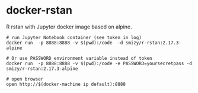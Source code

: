 # docker-rstan

R rstan with Jupyter docker image based on alpine.

```
# run Jupyter Notebook container (see token in log)
docker run  -p 8888:8888 -v $(pwd):/code  -d smizy/r-rstan:2.17.3-alpine

# Or use PASSWORD environment variable instead of token
docker run  -p 8888:8888 -v $(pwd):/code -e PASSWORD=yoursecretpass -d smizy/r-rstan:2.17.3-alpine

# open browser
open http://$(docker-machine ip default):8888
```

